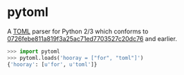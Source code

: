pytoml
======

A [TOML](https://github.com/mojombo/toml) parser for Python 2/3 which conforms
to
[0726febe811a819f3a25ac71ed7703527c20dc76](https://github.com/mojombo/toml/commit/0726febe811a819f3a25ac71ed7703527c20dc76)
and earlier.

```python
>>> import pytoml
>>> pytoml.loads('hooray = ["for", "toml"]')
{'hooray': [u'for', u'toml']}
```
